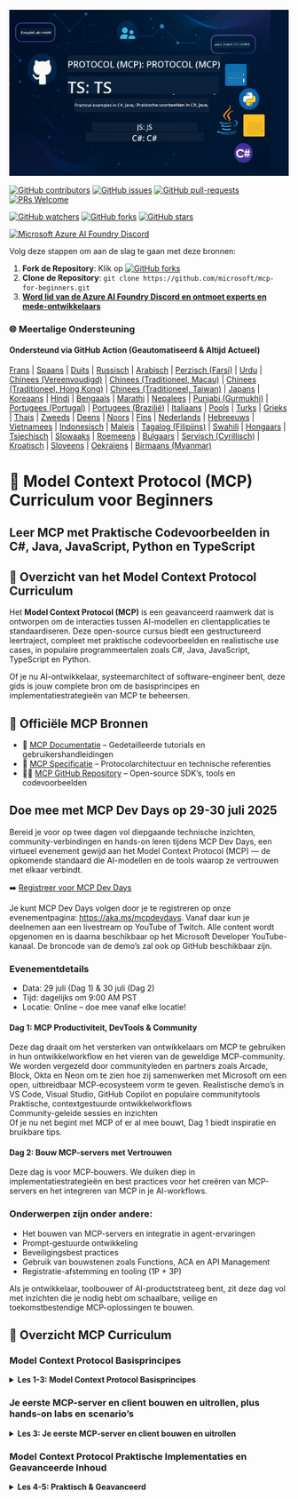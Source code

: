 <!--
CO_OP_TRANSLATOR_METADATA:
{
  "original_hash": "61219d6d0e866f6e714fe6988ebeba31",
  "translation_date": "2025-07-13T14:50:33+00:00",
  "source_file": "README.md",
  "language_code": "nl"
}
-->
![MCP-for-beginners](../../translated_images/mcp-beginners.2ce2b317996369ff66c5b72e25eff9d4288ab2741fc70c0b4e523d1ae1e249fd.nl.png) 

[![GitHub contributors](https://img.shields.io/github/contributors/microsoft/mcp-for-beginners.svg)](https://GitHub.com/microsoft/mcp-for-beginners/graphs/contributors)
[![GitHub issues](https://img.shields.io/github/issues/microsoft/mcp-for-beginners.svg)](https://GitHub.com/microsoft/mcp-for-beginners/issues)
[![GitHub pull-requests](https://img.shields.io/github/issues-pr/microsoft/mcp-for-beginners.svg)](https://GitHub.com/microsoft/mcp-for-beginners/pulls)
[![PRs Welcome](https://img.shields.io/badge/PRs-welcome-brightgreen.svg?style=flat-square)](http://makeapullrequest.com)

[![GitHub watchers](https://img.shields.io/github/watchers/microsoft/mcp-for-beginners.svg?style=social&label=Watch)](https://GitHub.com/microsoft/mcp-for-beginners/watchers)
[![GitHub forks](https://img.shields.io/github/forks/microsoft/mcp-for-beginners.svg?style=social&label=Fork)](https://GitHub.com/microsoft/mcp-for-beginners/fork)
[![GitHub stars](https://img.shields.io/github/stars/microsoft/mcp-for-beginners?style=social&label=Star)](https://GitHub.com/microsoft/mcp-for-beginners/stargazers)


[![Microsoft Azure AI Foundry Discord](https://dcbadge.limes.pink/api/server/ByRwuEEgH4)](https://discord.com/invite/ByRwuEEgH4)

Volg deze stappen om aan de slag te gaan met deze bronnen:
1. **Fork de Repository**: Klik op [![GitHub forks](https://img.shields.io/github/forks/microsoft/mcp-for-beginners.svg?style=social&label=Fork)](https://GitHub.com/microsoft/mcp-for-beginners/fork)
2. **Clone de Repository**:   `git clone https://github.com/microsoft/mcp-for-beginners.git`
3. [**Word lid van de Azure AI Foundry Discord en ontmoet experts en mede-ontwikkelaars**](https://discord.com/invite/ByRwuEEgH4)


### 🌐 Meertalige Ondersteuning

#### Ondersteund via GitHub Action (Geautomatiseerd & Altijd Actueel)

[Frans](../fr/README.md) | [Spaans](../es/README.md) | [Duits](../de/README.md) | [Russisch](../ru/README.md) | [Arabisch](../ar/README.md) | [Perzisch (Farsi)](../fa/README.md) | [Urdu](../ur/README.md) | [Chinees (Vereenvoudigd)](../zh/README.md) | [Chinees (Traditioneel, Macau)](../mo/README.md) | [Chinees (Traditioneel, Hong Kong)](../hk/README.md) | [Chinees (Traditioneel, Taiwan)](../tw/README.md) | [Japans](../ja/README.md) | [Koreaans](../ko/README.md) | [Hindi](../hi/README.md) | [Bengaals](../bn/README.md) | [Marathi](../mr/README.md) | [Nepalees](../ne/README.md) | [Punjabi (Gurmukhi)](../pa/README.md) | [Portugees (Portugal)](../pt/README.md) | [Portugees (Brazilië)](../br/README.md) | [Italiaans](../it/README.md) | [Pools](../pl/README.md) | [Turks](../tr/README.md) | [Grieks](../el/README.md) | [Thais](../th/README.md) | [Zweeds](../sv/README.md) | [Deens](../da/README.md) | [Noors](../no/README.md) | [Fins](../fi/README.md) | [Nederlands](./README.md) | [Hebreeuws](../he/README.md) | [Vietnamees](../vi/README.md) | [Indonesisch](../id/README.md) | [Maleis](../ms/README.md) | [Tagalog (Filipijns)](../tl/README.md) | [Swahili](../sw/README.md) | [Hongaars](../hu/README.md) | [Tsjechisch](../cs/README.md) | [Slowaaks](../sk/README.md) | [Roemeens](../ro/README.md) | [Bulgaars](../bg/README.md) | [Servisch (Cyrillisch)](../sr/README.md) | [Kroatisch](../hr/README.md) | [Sloveens](../sl/README.md) | [Oekraïens](../uk/README.md) | [Birmaans (Myanmar)](../my/README.md)

# 🚀 Model Context Protocol (MCP) Curriculum voor Beginners

## **Leer MCP met Praktische Codevoorbeelden in C#, Java, JavaScript, Python en TypeScript**

## 🧠 Overzicht van het Model Context Protocol Curriculum

Het **Model Context Protocol (MCP)** is een geavanceerd raamwerk dat is ontworpen om de interacties tussen AI-modellen en clientapplicaties te standaardiseren. Deze open-source cursus biedt een gestructureerd leertraject, compleet met praktische codevoorbeelden en realistische use cases, in populaire programmeertalen zoals C#, Java, JavaScript, TypeScript en Python.

Of je nu AI-ontwikkelaar, systeemarchitect of software-engineer bent, deze gids is jouw complete bron om de basisprincipes en implementatiestrategieën van MCP te beheersen.

## 🔗 Officiële MCP Bronnen

- 📘 [MCP Documentatie](https://modelcontextprotocol.io/) – Gedetailleerde tutorials en gebruikershandleidingen  
- 📜 [MCP Specificatie](https://spec.modelcontextprotocol.io/) – Protocolarchitectuur en technische referenties  
- 🧑‍💻 [MCP GitHub Repository](https://github.com/modelcontextprotocol) – Open-source SDK’s, tools en codevoorbeelden  

## Doe mee met MCP Dev Days op 29-30 juli 2025

Bereid je voor op twee dagen vol diepgaande technische inzichten, community-verbindingen en hands-on leren tijdens MCP Dev Days, een virtueel evenement gewijd aan het Model Context Protocol (MCP) — de opkomende standaard die AI-modellen en de tools waarop ze vertrouwen met elkaar verbindt.

➡️ [Registreer voor MCP Dev Days](https://developer.microsoft.com/en-us/reactor/series/S-1563/)

Je kunt MCP Dev Days volgen door je te registreren op onze evenementpagina: https://aka.ms/mcpdevdays. Vanaf daar kun je deelnemen aan een livestream op YouTube of Twitch. Alle content wordt opgenomen en is daarna beschikbaar op het Microsoft Developer YouTube-kanaal. De broncode van de demo’s zal ook op GitHub beschikbaar zijn.

### Evenementdetails
- Data: 29 juli (Dag 1) & 30 juli (Dag 2)
- Tijd: dagelijks om 9:00 AM PST
- Locatie: Online – doe mee vanaf elke locatie!

#### Dag 1: MCP Productiviteit, DevTools & Community

Deze dag draait om het versterken van ontwikkelaars om MCP te gebruiken in hun ontwikkelworkflow en het vieren van de geweldige MCP-community. We worden vergezeld door communityleden en partners zoals Arcade, Block, Okta en Neon om te zien hoe zij samenwerken met Microsoft om een open, uitbreidbaar MCP-ecosysteem vorm te geven. Realistische demo’s in VS Code, Visual Studio, GitHub Copilot en populaire communitytools  
Praktische, contextgestuurde ontwikkelworkflows  
Community-geleide sessies en inzichten  
Of je nu net begint met MCP of er al mee bouwt, Dag 1 biedt inspiratie en bruikbare tips.

#### Dag 2: Bouw MCP-servers met Vertrouwen

Deze dag is voor MCP-bouwers. We duiken diep in implementatiestrategieën en best practices voor het creëren van MCP-servers en het integreren van MCP in je AI-workflows.

### Onderwerpen zijn onder andere:

- Het bouwen van MCP-servers en integratie in agent-ervaringen  
- Prompt-gestuurde ontwikkeling  
- Beveiligingsbest practices  
- Gebruik van bouwstenen zoals Functions, ACA en API Management  
- Registratie-afstemming en tooling (1P + 3P)

Als je ontwikkelaar, toolbouwer of AI-productstrateeg bent, zit deze dag vol met inzichten die je nodig hebt om schaalbare, veilige en toekomstbestendige MCP-oplossingen te bouwen.

## 🧭 Overzicht MCP Curriculum

### Model Context Protocol Basisprincipes  
<details>
  <summary><strong> Les 1-3: Model Context Protocol Basisprincipes</strong></summary>

- **00. Introductie tot MCP**  
  Overzicht van het Model Context Protocol en het belang ervan in AI-pijplijnen. [Lees meer](./00-Introduction/README.md)
- **01. Kernconcepten uitgelegd**  
  Diepgaande verkenning van de kernconcepten van MCP. [Lees meer](./01-CoreConcepts/README.md)
- **02. Beveiliging in MCP**  
  Beveiligingsrisico’s en best practices. [Lees meer](./02-Security/README.md)
- **03. Aan de slag met MCP**  
  Omgevingsinstelling, basisservers/clients, integratie. [Lees meer](./03-GettingStarted/README.md)
</details>

### Je eerste MCP-server en client bouwen en uitrollen, plus hands-on labs en scenario’s  
<details>
  <summary><strong> Les 3: Je eerste MCP-server en client bouwen en uitrollen</strong></summary>

- **3.1. Eerste server** – [Handleiding](./03-GettingStarted/01-first-server/README.md)
- **3.2. Eerste client** – [Handleiding](./03-GettingStarted/02-client/README.md)
- **3.3. Client met LLM** – [Handleiding](./03-GettingStarted/03-llm-client/README.md)
- **3.4. Een server gebruiken met Visual Studio Code** – [Handleiding](./03-GettingStarted/04-vscode/README.md)
- **3.5. Een server maken met SSE** – [Handleiding](./03-GettingStarted/05-sse-server/README.md)
- **3.6. HTTP Streaming** – [Handleiding](./03-GettingStarted/06-http-streaming/README.md)
- **3.7. Gebruik AI Toolkit** – [Handleiding](./03-GettingStarted/07-aitk/README.md)
- **3.8. Test je server** – [Handleiding](./03-GettingStarted/08-testing/README.md)
- **3.9. Rol je server uit** – [Handleiding](./03-GettingStarted/09-deployment/README.md)
</details>

### Model Context Protocol Praktische Implementaties en Geavanceerde Inhoud  
<details>
  <summary><strong> Les 4-5: Praktisch & Geavanceerd</strong></summary>

- **04. Praktische Implementatie**  
  SDK’s, debuggen, testen, herbruikbare prompt-sjablonen. [Lees meer](./04-PracticalImplementation/README.md)
- **05. Geavanceerde Onderwerpen in MCP**  
  Multi-modale AI, schaalbaarheid, enterprise gebruik. [Lees meer](./05-AdvancedTopics/README.md)
- **5.1. MCP Integratie met Azure** – [Handleiding](./05-AdvancedTopics/mcp-integration/README.md)
- **5.2. Multi-modality** – [Handleiding](./05-AdvancedTopics/mcp-multi-modality/README.md)
- **5.3. MCP OAuth2 Demo** – [Handleiding](./05-AdvancedTopics/mcp-oauth2-demo/README.md)
- **5.4. Root Contexts** – [Handleiding](./05-AdvancedTopics/mcp-root-contexts/README.md)
- **5.5. Routing** – [Handleiding](./05-AdvancedTopics/mcp-routing/README.md)
- **5.6. Sampling** – [Handleiding](./05-AdvancedTopics/mcp-sampling/README.md)
- **5.7. Schalen** – [Handleiding](./05-AdvancedTopics/mcp-scaling/README.md)
- **5.8. Beveiliging** – [Handleiding](./05-AdvancedTopics/mcp-security/README.md)
- **5.9. Web Search MCP** – [Handleiding](./05-AdvancedTopics/web-search-mcp/README.md)
- **5.10. Realtime Streaming** – [Handleiding](./05-AdvancedTopics/mcp-realtimestreaming/README.md)
- **5.11. Realtime Web Search** – [Handleiding](./05-AdvancedTopics/mcp-realtimesearch/README.md)
- **5.12. Entra ID Authenticatie voor Model Context Protocol Servers** – [Handleiding](./05-AdvancedTopics/mcp-security-entra/README.md)
- **5.13. Model Context Protocol (MCP) Integratie met Azure AI Foundry** – [Handleiding](./05-AdvancedTopics/mcp-foundry-agent-integration/README.md)

### Model Context Protocol Best Practices  
<details>  
  <summary><strong> Lessen 6-9: Community, Best Practices & Labs</strong></summary>  

- **06. Community Contributions** – [Handleiding](./06-CommunityContributions/README.md)  
- **07. Inzichten uit vroege adoptie** – [Handleiding](./07-LessonsFromEarlyAdoption/README.md)  
- **08. Best Practices voor MCP** – [Handleiding](./08-BestPractices/README.md)  
- **09. MCP Case Studies** – [Handleiding](./09-CaseStudy/README.md)  
</details>  

### Model Context Protocol Hands on Lab met AI Toolkit voor VScode  
<details>  
  <summary><strong>Les 10: Hands on Lab Het bouwen van een MCP Server met AI Toolkit voor VScode</strong></summary>  

- **10. AI Workflows stroomlijnen: Het bouwen van een MCP Server met AI Toolkit** – [Hands On Lab](./10-StreamliningAIWorkflowsBuildingAnMCPServerWithAIToolkit/README.md)  
</details>  

## Model Context Protocol Voorbeeldprojecten Het bouwen van een MCP Calculator Project in Java, C#, JavaScript, TypeScript en Python  

### 🧮 MCP Calculator Voorbeeldprojecten in Java, C#, JavaScript, TypeScript en Python  
<details>  
  <summary><strong>Ontdek code-implementaties per programmeertaal</strong></summary>  

  - [C# MCP Server Voorbeeld](./03-GettingStarted/samples/csharp/README.md)  
  - [Java MCP Calculator](./03-GettingStarted/samples/java/calculator/README.md)  
  - [JavaScript MCP Demo](./03-GettingStarted/samples/javascript/README.md)  
  - [Python MCP Server](../../03-GettingStarted/samples/python/mcp_calculator_server.py)  
  - [TypeScript MCP Voorbeeld](./03-GettingStarted/samples/typescript/README.md)  

</details>  

### 💡 MCP Geavanceerd Voorbeeldoplossing: Calculatorprojecten in C#, Java, JavaScript, TypeScript en Python  
<details>  
  <summary><strong>Ontdek geavanceerde voorbeelden</strong></summary>  

  - [Geavanceerd C# Voorbeeld](./04-PracticalImplementation/samples/csharp/README.md)  
  - [Java Container App Voorbeeld](./04-PracticalImplementation/samples/java/containerapp/README.md)  
  - [JavaScript Geavanceerd Voorbeeld](./04-PracticalImplementation/samples/javascript/README.md)  
  - [Python Complexe Implementatie](../../04-PracticalImplementation/samples/python/mcp_sample.py)  
  - [TypeScript Container Voorbeeld](./04-PracticalImplementation/samples/typescript/README.md)  

</details>  


## 🎯 Vereisten om MCP te leren  

Om het meeste uit dit curriculum te halen, is het handig als je:  

- Basiskennis hebt van C#, Java of Python  
- Begrip hebt van het client-servermodel en API’s  
- (Optioneel) Bekend bent met machine learning concepten  

## 📚 Studiegids  

Er is een uitgebreide [Studiegids](./study_guide.md) beschikbaar om je te helpen deze repository effectief te gebruiken. De gids bevat:  

- Een visuele curriculumkaart met alle behandelde onderwerpen  
- Gedetailleerde uitleg van elk onderdeel van de repository  
- Richtlijnen voor het gebruik van voorbeeldprojecten  
- Aanbevolen leerpaden voor verschillende vaardigheidsniveaus  
- Extra bronnen ter ondersteuning van je leertraject  

## 🛠️ Hoe je dit curriculum effectief gebruikt  

Elke les in deze gids bevat:  

1. Duidelijke uitleg van MCP-concepten  
2. Live codevoorbeelden in meerdere talen  
3. Oefeningen om echte MCP-applicaties te bouwen  
4. Extra bronnen voor gevorderde gebruikers  


## 🌟 Dank aan de community  

Dank aan Microsoft Valued Professional [Shivam Goyal](https://www.linkedin.com/in/shivam2003/) voor het bijdragen van belangrijke codevoorbeelden.  

## 📜 Licentie-informatie  

Deze inhoud is gelicenseerd onder de **MIT License**. Voor de voorwaarden, zie de [LICENSE](../../LICENSE).  

## 🤝 Richtlijnen voor bijdragen  

Dit project verwelkomt bijdragen en suggesties. De meeste bijdragen vereisen dat je akkoord gaat met een  
Contributor License Agreement (CLA) waarin je verklaart dat je het recht hebt en daadwerkelijk toestaat  
dat wij jouw bijdrage mogen gebruiken. Voor meer informatie, bezoek <https://cla.opensource.microsoft.com>.  

Wanneer je een pull request indient, bepaalt een CLA-bot automatisch of je een CLA moet aanleveren  
en voorziet het PR van de juiste aanduidingen (bijv. statuscontrole, commentaar). Volg gewoon de instructies  
van de bot. Dit hoef je maar één keer te doen voor alle repositories die onze CLA gebruiken.  

Dit project heeft de [Microsoft Open Source Code of Conduct](https://opensource.microsoft.com/codeofconduct/)  
overgenomen. Voor meer informatie zie de [Code of Conduct FAQ](https://opensource.microsoft.com/codeofconduct/faq/) of  
neem contact op met [opencode@microsoft.com](mailto:opencode@microsoft.com) voor aanvullende vragen of opmerkingen.  

## 🎒 Andere cursussen  
Ons team maakt ook andere cursussen! Bekijk:  

- [AI Agents For Beginners](https://github.com/microsoft/ai-agents-for-beginners?WT.mc_id=academic-105485-koreyst)  
- [Generative AI for Beginners using .NET](https://github.com/microsoft/Generative-AI-for-beginners-dotnet?WT.mc_id=academic-105485-koreyst)  
- [Generative AI for Beginners using JavaScript](https://github.com/microsoft/generative-ai-with-javascript?WT.mc_id=academic-105485-koreyst)  
- [Generative AI for Beginners](https://github.com/microsoft/generative-ai-for-beginners?WT.mc_id=academic-105485-koreyst)  
- [ML for Beginners](https://aka.ms/ml-beginners?WT.mc_id=academic-105485-koreyst)  
- [Data Science for Beginners](https://aka.ms/datascience-beginners?WT.mc_id=academic-105485-koreyst)  
- [AI for Beginners](https://aka.ms/ai-beginners?WT.mc_id=academic-105485-koreyst)  
- [Cybersecurity for Beginners](https://github.com/microsoft/Security-101??WT.mc_id=academic-96948-sayoung)  
- [Web Dev for Beginners](https://aka.ms/webdev-beginners?WT.mc_id=academic-105485-koreyst)  
- [IoT for Beginners](https://aka.ms/iot-beginners?WT.mc_id=academic-105485-koreyst)  
- [XR Development for Beginners](https://github.com/microsoft/xr-development-for-beginners?WT.mc_id=academic-105485-koreyst)  
- [Mastering GitHub Copilot for AI Paired Programming](https://aka.ms/GitHubCopilotAI?WT.mc_id=academic-105485-koreyst)  
- [Mastering GitHub Copilot for C#/.NET Developers](https://github.com/microsoft/mastering-github-copilot-for-dotnet-csharp-developers?WT.mc_id=academic-105485-koreyst)  
- [Choose Your Own Copilot Adventure](https://github.com/microsoft/CopilotAdventures?WT.mc_id=academic-105485-koreyst)  


## ™️ Handelsmerkverklaring  

Dit project kan handelsmerken of logo’s bevatten van projecten, producten of diensten. Het geautoriseerd gebruik van Microsoft  
handelsmerken of logo’s is onderhevig aan en moet voldoen aan  
[Microsoft's Trademark & Brand Guidelines](https://www.microsoft.com/legal/intellectualproperty/trademarks/usage/general).  
Gebruik van Microsoft handelsmerken of logo’s in aangepaste versies van dit project mag geen verwarring veroorzaken of impliceren dat Microsoft sponsor is.  
Elk gebruik van handelsmerken of logo’s van derden is onderhevig aan het beleid van die derden.

**Disclaimer**:  
Dit document is vertaald met behulp van de AI-vertalingsdienst [Co-op Translator](https://github.com/Azure/co-op-translator). Hoewel we streven naar nauwkeurigheid, dient u er rekening mee te houden dat geautomatiseerde vertalingen fouten of onnauwkeurigheden kunnen bevatten. Het originele document in de oorspronkelijke taal moet als de gezaghebbende bron worden beschouwd. Voor cruciale informatie wordt professionele menselijke vertaling aanbevolen. Wij zijn niet aansprakelijk voor eventuele misverstanden of verkeerde interpretaties die voortvloeien uit het gebruik van deze vertaling.